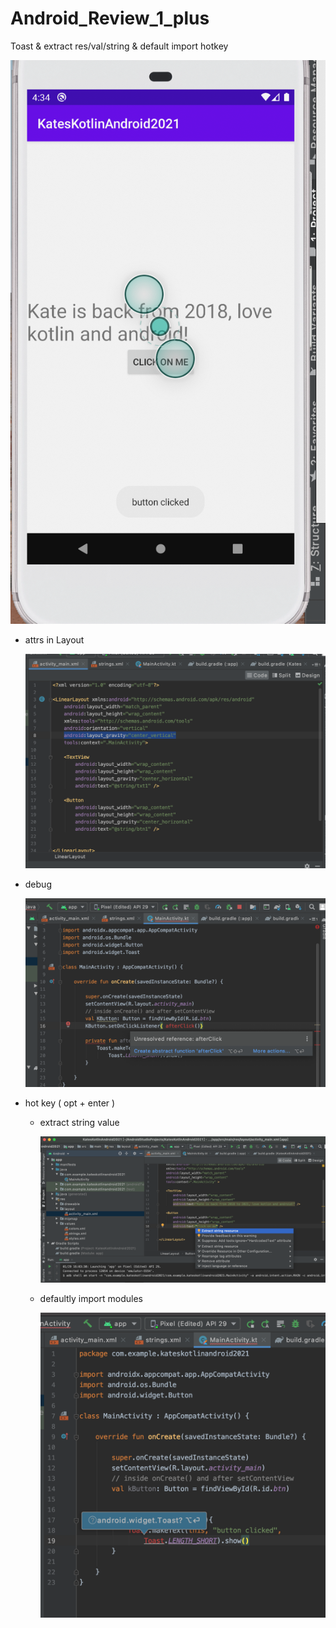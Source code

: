 # Android_Review_1_plus
Toast &amp; extract res/val/string &amp; default import hotkey

   ![](https://raw.githubusercontent.com/QueenieCplusplus/Android_Review_1_plus/main/27.output%203.png)

* attrs in Layout

     ![](https://raw.githubusercontent.com/QueenieCplusplus/Android_Review_1_plus/main/16.add%20gravity%20attrs.png)
     
* debug  

    ![](https://raw.githubusercontent.com/QueenieCplusplus/Android_Review_1_plus/main/24.debug.png)

* hot key ( opt + enter )

   * extract string value

     ![](https://raw.githubusercontent.com/QueenieCplusplus/Android_Review_1_plus/main/11.opt%20%2B%20enter%20%3D%20extract%20string.png)
   
   * defaultly import modules
   
     ![](https://raw.githubusercontent.com/QueenieCplusplus/Android_Review_1_plus/main/21.opt%20%2B%20enter%20%3D%20import%20default.png)

